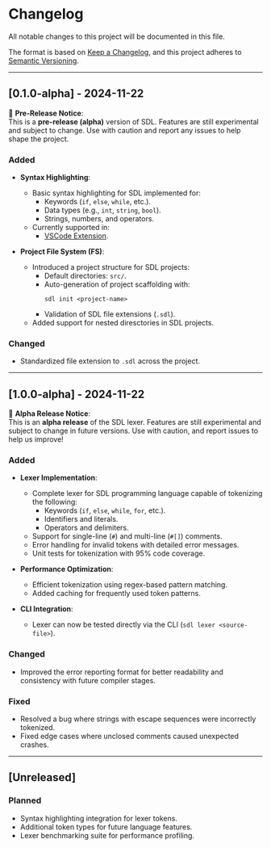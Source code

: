 # Changelog

All notable changes to this project will be documented in this file.

The format is based on [Keep a Changelog](https://keepachangelog.com/en/1.0.0/), and this project adheres to [Semantic Versioning](https://semver.org/).

---

## [0.1.0-alpha] - 2024-11-22

🚨 **Pre-Release Notice**:  
This is a **pre-release (alpha)** version of SDL. Features are still experimental and subject to change. Use with caution and report any issues to help shape the project.

### Added

- **Syntax Highlighting**:

  - Basic syntax highlighting for SDL implemented for:
    - Keywords (`if`, `else`, `while`, etc.).
    - Data types (e.g., `int`, `string`, `bool`).
    - Strings, numbers, and operators.
  - Currently supported in:
    - [VSCode Extension](link-placeholder).

- **Project File System (FS)**:
  - Introduced a project structure for SDL projects:
    - Default directories: `src/`.
    - Auto-generation of project scaffolding with:
      ```
      sdl init <project-name>
      ```
    - Validation of SDL file extensions (`.sdl`).
  - Added support for nested diresctories in SDL projects.

### Changed

- Standardized file extension to `.sdl` across the project.

---

## [1.0.0-alpha] - 2024-11-22

🚨 **Alpha Release Notice**:  
This is an **alpha release** of the SDL lexer. Features are still experimental and subject to change in future versions. Use with caution, and report issues to help us improve!

### Added

- **Lexer Implementation**:

  - Complete lexer for SDL programming language capable of tokenizing the following:
    - Keywords (`if`, `else`, `while`, `for`, etc.).
    - Identifiers and literals.
    - Operators and delimiters.
  - Support for single-line (`#`) and multi-line (`#[]`) comments.
  - Error handling for invalid tokens with detailed error messages.
  - Unit tests for tokenization with 95% code coverage.

- **Performance Optimization**:

  - Efficient tokenization using regex-based pattern matching.
  - Added caching for frequently used token patterns.

- **CLI Integration**:
  - Lexer can now be tested directly via the CLI (`sdl lexer <source-file>`).

### Changed

- Improved the error reporting format for better readability and consistency with future compiler stages.

### Fixed

- Resolved a bug where strings with escape sequences were incorrectly tokenized.
- Fixed edge cases where unclosed comments caused unexpected crashes.

---

## [Unreleased]

### Planned

- Syntax highlighting integration for lexer tokens.
- Additional token types for future language features.
- Lexer benchmarking suite for performance profiling.
